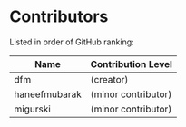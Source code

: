 Contributors
============

Listed in order of GitHub ranking:


|Name					|Contribution Level|
|-----------------------|------------------|
|dfm					|(creator)|
|haneefmubarak			|(minor contributor)|
|migurski				|(minor contributor)|
